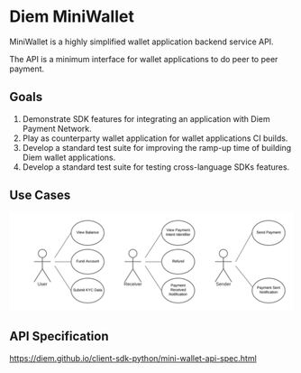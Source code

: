# Diem MiniWallet

MiniWallet is a highly simplified wallet application backend service API.

The API is a minimum interface for wallet applications to do peer to peer payment.


## Goals

1. Demonstrate SDK features for integrating an application with Diem Payment Network.
2. Play as counterparty wallet application for wallet applications CI builds.
3. Develop a standard test suite for improving the ramp-up time of building Diem wallet applications.
4. Develop a standard test suite for testing cross-language SDKs features.


## Use Cases

![Use Cases](mini_wallet/use-cases.png)


## API Specification

https://diem.github.io/client-sdk-python/mini-wallet-api-spec.html


